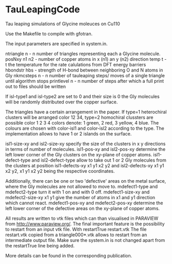 # TauLeapingCode

Tau leaping simulations of Glycine moleuces on Cu110


Use the Makefile to compile with gfotran.

The input parameters are specified in system.in.

ntriangle n       - n number of triangles representing each a Glycine molecule.
posNxy n1 n2      - number of copper atoms in x (n1) an y (n2) direction
temp t            - t the temperature for the rate calulations from DFT energy barriers  
hbondstr hbs      - strength of H-bond between neighboring O and N atoms in Gly
nkmcsteps n       - n number of tauleaping steps/ moves of a single triangle until algorithm stops
printlevel n      - n number of steps after which a full print out to files should be written

If isl-type1 and isl-type2 are set to 0 and their size is 0 the Gly molecules 
will be randomly distributed over the copper surface.

The triangles have a certain arrangement in the paper. If
type=1 heterochiral clusters will be arranged color 12 34, 
type=2 homochiral clussters are possible color 1 2 3 4 
colors denote: 1 green, 2 red, 3 yellow, 4 blue.
The colours are chosen with color-isl1 and color-isl2 according to the type. 
The implementation allows to have 1 or 2 islands on the surface.

isl1-size-xy and isl2-size-xy specify the size of the clusters in x y directions in terms of number of molecules.
isl1-pos-xy and isl2-pos-xy determine the left lower corner of the Gly clusters on the xy-plane of copper atoms.
isl1-defect-type and isl2-defect-type allow to take out 1 or 2 Gly molecules from the clusters at position
isl1-defects-xy x1 y1 x2 y2 and 
isl2-defects-xy x1 y1 x2 y2,
x1 y1 x2 y2 being the respective coordinates.


Additionally, there can be one or two 'defective' areas on the metal surface, 
where the Gly molecules are not allowed to move to.
mdefect1-type and mdefect2-type turn it with 1 on and with 0 off.
mdefect1-size-xy and mdefect2-size-xy x1 y1 give the number of atoms in x1 and y1 direction which cannot react.
mdefect1-pos-xy and mdefect2-pos-xy determine the left lower corner of the defective areas on the xy-plane of copper atoms.

All results are written to vtk files which can than visualised in PARAVIEW from http://www.paraview.org/.
The final important feature is the possibility to restart from an input vtk file. With
restartTrue restart.vtk
The file restart.vtk copied from a triangle000*.vtk allows to restart from an intermediate output file.
Make sure the system.in is not changed apart from the restartTrue line being added.

More details can be found in the corresponding publication.

